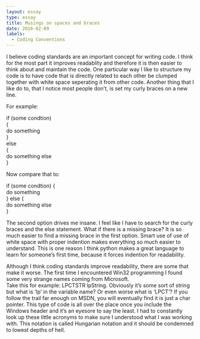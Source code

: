 ```yaml
---
layout: essay
type: essay
title: Musings on spaces and braces
date: 2016-02-09
labels:
  - Coding Conventions
---
```

  I believe coding standards are an important concept for writing code. I think for the most 
part it improves readablity and therefore it is then easier to think about and maintain the 
code. One particular way I like to structure my code is to have code that is directly related 
to each other be clumped together with white space seperating it from other code. Another 
thing that I like do to, that I notice most people don’t, is set my curly braces on a new line.

For example:  
   
if (some condtion)   
{    
    do something   
}    
else      
{    
    do something else   
}    
    
Now compare that to:    
    
if (some condtion) {        
    do something   
} else {    
    do something else    
}     
    
The second option drives me insane. I feel like I have to search for the curly braces and the 
else statement. What if there is a missing brace? It is so much easier to find a missing brace 
in the first option. Smart use of use of white space with proper indention makes everything so 
much easier to understand. This is one reason I think python makes a great language to learn 
for someone’s first time, because it forces indention for readability.
	
  Although I think coding standards improve readability, there are some that make it worse. The 
first time I encountered Win32 programming I found some very strange names coming from Microsoft.  
Take this for example: LPCTSTR lpString. Obviously it’s some sort of string but what is ‘lp’ in 
the variable name? Or even worse what is ‘LPCT’? If you follow the trail far enough on MSDN, you 
will eventually find it is just a char pointer. This type of code is all over the place once you 
include the Windows header and it’s an eyesore to say the least. I had to constantly look up 
these little acronyms to make sure I understood what I was working with. This notation is called 
Hungarian notation and it should be condemned to lowest depths of hell.
	
